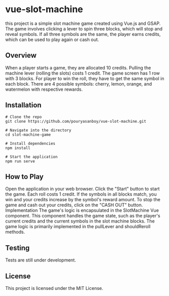 # vue-slot-machine
this project is a simple slot machine game created using Vue.js and GSAP. The game involves clicking a lever to spin three blocks, which will stop and reveal symbols. If all three symbols are the same, the player earns credits, which can be used to play again or cash out.

## Overview
When a player starts a game, they are allocated 10 credits. Pulling the machine lever (rolling the slots) costs 1 credit. The game screen has 1 row with 3 blocks. For player to win the roll, they have to get the same symbol in each block. There are 4 possible symbols: cherry, lemon, orange, and watermelon with respective rewards.

## Installation
```
# Clone the repo
git clone https://github.com/pouryasanboy/vue-slot-machine.git

# Navigate into the directory
cd slot-machine-game

# Install dependencies
npm install

# Start the application
npm run serve
```

## How to Play
Open the application in your web browser.
Click the "Start" button to start the game.
Each roll costs 1 credit.
If the symbols in all blocks match, you win and your credits increase by the symbol's reward amount.
To stop the game and cash out your credits, click on the "CASH OUT" button.
Implementation
The game's logic is encapsulated in the SlotMachine Vue component. This component handles the game state, such as the player's current credits and the current symbols in the slot machine blocks. The game logic is primarily implemented in the pullLever and shouldReroll methods.

## Testing
Tests are still under development.

## License
This project is licensed under the MIT License.
